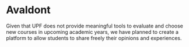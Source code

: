 # Avaldont
Given that UPF does not provide meaningful tools to evaluate and choose new courses in upcoming academic years, we have planned to create a platform to allow students to share freely their opinions and experiences.
